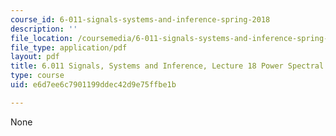 ```yaml
---
course_id: 6-011-signals-systems-and-inference-spring-2018
description: ''
file_location: /coursemedia/6-011-signals-systems-and-inference-spring-2018/e6d7ee6c7901199ddec42d9e75ffbe1b_MIT6_011S18lec18.pdf
file_type: application/pdf
layout: pdf
title: 6.011 Signals, Systems and Inference, Lecture 18 Power Spectral Density
type: course
uid: e6d7ee6c7901199ddec42d9e75ffbe1b

---
```

None